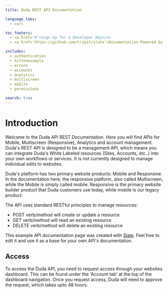 ```yaml
---
title: Duda REST API Documentation

language_tabs:
  - curl

toc_footers:
  - <a href='#'>Sign Up for a Developer Key</a>
  - <a href='https://github.com/tripit/slate'>Documentation Powered by Slate</a>

includes:
  - authentication
  - kittenexample
  - errors
  - accounts
  - analytics
  - multiscreen
  - mobile
  - permissions

search: true
---
```


# Introduction

Welcome to the Duda API REST Documentation. Here you will find APIs for Mobile, Multiscreen (Responsive), Analytics and account management. Duda's REST API is designed to be a management API, which means you can integrate Duda's White Labeled resources (Sites, Accounts, etc..) into your own workflows or services. It is not currently designed to manage individual edits to websites.

Duda's platform has two primary website products: Mobile and Responsive. In the documentation here, the responsive platform, also called Multiscreen, while the Mobile is simply called mobile. Responsive is the primary website builder product that Duda customers use today, while mobile is our legacy product.

The API uses standard RESTful principles to manage resources:

* POST verb/method will create or update a resource
* GET verb/method will read an existing resource
* DELETE verb/method will delete an existing resource

This example API documentation page was created with [Slate](https://github.com/tripit/slate). Feel free to edit it and use it as a base for your own API's documentation.

## Access

To access the Duda API, you need to request access through your websites dashboard. This can be found under the 'Account tab' at the top of the dashboard navigation. Once you request access, Duda will need to approve the request, which takes upto 48 hours.



